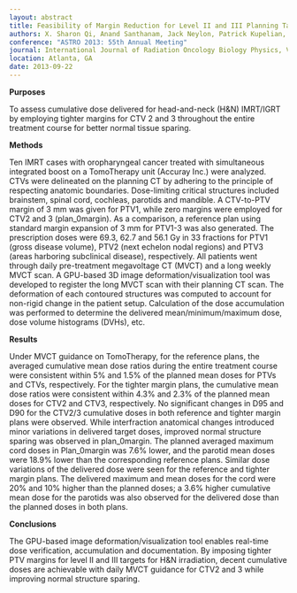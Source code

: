 ```yaml
---
layout: abstract
title: Feasibility of Margin Reduction for Level II and III Planning Target Volume in Head-and-Neck Image Guided Radiation Therapy
authors: X. Sharon Qi, Anand Santhanam, Jack Neylon, Patrick Kupelian, Michael Steinberg, Daniel A. Low, and Steve P. Lee
conference: "ASTRO 2013: 55th Annual Meeting"
journal: International Journal of Radiation Oncology Biology Physics, Volume 87, Issue 2
location: Atlanta, GA
date: 2013-09-22
---
```

**Purposes**

To assess cumulative dose delivered for head-and-neck (H&N) IMRT/IGRT by employing tighter margins for CTV 2 and 3 throughout the entire treatment course for better normal tissue sparing.

**Methods**

Ten IMRT cases with oropharyngeal cancer treated with simultaneous integrated boost on a TomoTherapy unit (Accuray Inc.) were analyzed. CTVs were delineated on the planning CT by adhering to the principle of respecting anatomic boundaries. Dose-limiting critical structures included brainstem, spinal cord, cochleas, parotids and mandible. A CTV-to-PTV margin of 3 mm was given for PTV1, while zero margins were employed for CTV2 and 3 (plan_0margin). As a comparison, a reference plan using standard margin expansion of 3 mm for PTV1-3 was also generated. The prescription doses were 69.3, 62.7 and 56.1 Gy in 33 fractions for PTV1 (gross disease volume), PTV2 (next echelon nodal regions) and PTV3 (areas harboring subclinical disease), respectively. All patients went through daily pre-treatment megavoltage CT (MVCT) and a long weekly MVCT scan. A GPU-based 3D image deformation/visualization tool was developed to register the long MVCT scan with their planning CT scan. The deformation of each contoured structures was computed to account for non-rigid change in the patient setup. Calculation of the dose accumulation was performed to determine the delivered mean/minimum/maximum dose, dose volume histograms (DVHs), etc. 

**Results**

Under MVCT guidance on TomoTherapy, for the reference plans, the averaged cumulative mean dose ratios during the entire treatment course were consistent within 5% and 1.5% of the planned mean doses for PTVs and CTVs, respectively. For the tighter margin plans, the cumulative mean dose ratios were consistent within 4.3% and 2.3% of the planned mean doses for CTV2 and CTV3, respectively. No significant changes in D95 and D90 for the CTV2/3 cumulative doses in both reference and tighter margin plans were observed. While interfraction anatomical changes introduced minor variations in delivered target doses, improved normal structure sparing was observed in plan_0margin. The planned averaged maximum cord doses in Plan_0margin was 7.6% lower, and the parotid mean doses were 18.9% lower than the corresponding reference plans. Similar dose variations of the delivered dose were seen for the reference and tighter margin plans. The delivered maximum and mean doses for the cord were 20% and 10% higher than the planned doses; a 3.6% higher cumulative mean dose for the parotids was also observed for the delivered dose than the planned doses in both plans.  

**Conclusions**

The GPU-based image deformation/visualization tool enables real-time dose verification, accumulation and documentation. By imposing tighter PTV margins for level II and III targets for H&N irradiation, decent cumulative doses are achievable with daily MVCT guidance for CTV2 and 3 while improving normal structure sparing. 

